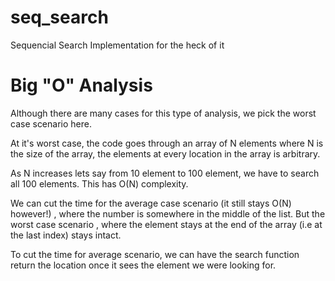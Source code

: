 # seq_search
Sequencial Search Implementation for the heck of it


# Big "O" Analysis

Although there are many cases for this type of analysis, we pick the worst case scenario here.

At it's worst case, the code goes through an array of N elements where N is the size of the array, the elements at every location in the array is arbitrary. 

As N increases lets say from 10 element to 100 element, we have to search all 100 elements. This has O(N) complexity. 

We can cut the time for the average case scenario (it still stays O(N) however!) , where the number is somewhere in the middle of the list. But the worst case scenario , where the element stays at the end of the array (i.e at the last index) stays intact.

To cut the time for average scenario, we can have the search function return the location once it sees the element we were looking for.
